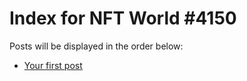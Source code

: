 # Index for NFT World #4150
Posts will be displayed in the order below:

- [Your first post](./001-first.md)

